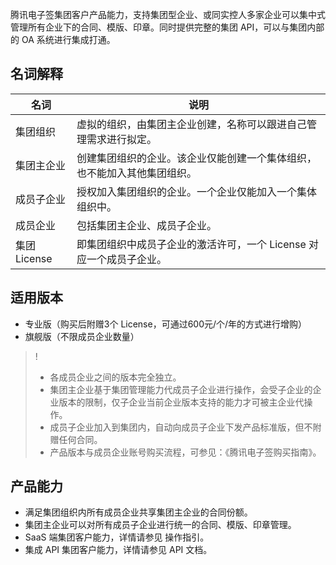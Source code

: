 腾讯电子签集团客户产品能力，支持集团型企业、或同实控人多家企业可以集中式管理所有企业下的合同、模版、印章。同时提供完整的集团 API，可以与集团内部的 OA 系统进行集成打通。
## 名词解释

| 名词 | 说明 | 
|---------|---------|
| 集团组织 | 虚拟的组织，由集团主企业创建，名称可以跟进自己管理需求进行拟定。 | 
| 集团主企业 | 创建集团组织的企业。该企业仅能创建一个集体组织，也不能加入其他集团组织。 | 
| 成员子企业 | 授权加入集团组织的企业。一个企业仅能加入一个集体组织中。 | 
| 成员企业 | 包括集团主企业、成员子企业。 | 
| 集团 License | 即集团组织中成员子企业的激活许可，一个 License 对应一个成员子企业。 | 

	

## 适用版本
- 专业版（购买后附赠3个 License，可通过600元/个/年的方式进行增购）
- 旗舰版（不限成员企业数量）

>!
>- 各成员企业之间的版本完全独立。
>- 集团主企业基于集团管理能力代成员子企业进行操作，会受子企业的企业版本的限制，仅子企业当前企业版本支持的能力才可被主企业代操作。
>- 成员子企业加入到集团内，自动向成员子企业下发产品标准版，但不附赠任何合同。
>- 产品版本与成员企业账号购买流程，可参见：《腾讯电子签购买指南》。

## 产品能力
- 满足集团组织内所有成员企业共享集团主企业的合同份额。
- 集团主企业可以对所有成员子企业进行统一的合同、模版、印章管理。
- SaaS 端集团客户能力，详情请参见 操作指引。
- 集成 API 集团客户能力，详情请参见 API 文档。
